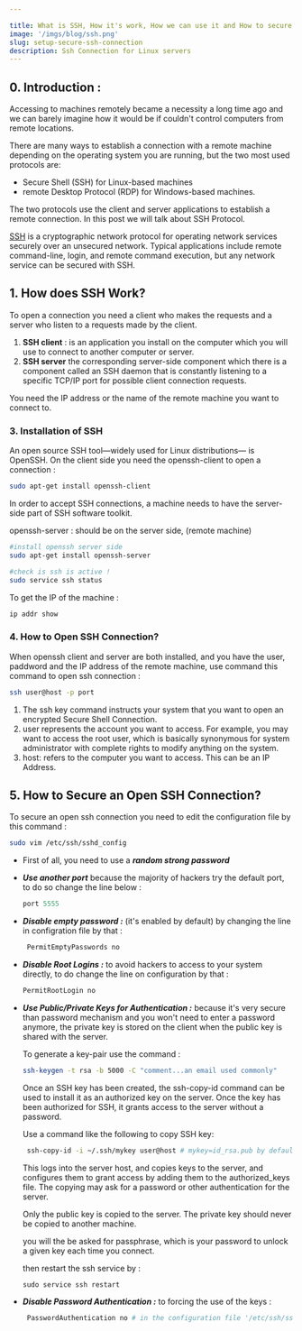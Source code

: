```yaml
---

title: What is SSH, How it's work, How we can use it and How to secure a open SSH connection?
image: '/imgs/blog/ssh.png'
slug: setup-secure-ssh-connection
description: Ssh Connection for Linux servers
---
```



## 0. Introduction :

Accessing to machines remotely became a necessity a   long time ago and we can barely imagine how it would be if couldn't control computers from remote locations.

There are many ways to establish a connection with a
remote machine depending on the operating system you are running, but the two most used protocols are:
- Secure Shell (SSH) for Linux-based machines
- remote Desktop Protocol (RDP) for Windows-based machines.

The two protocols use the client and server applications to establish a remote connection.
In this post we will talk about SSH Protocol.

[SSH](https://en.wikipedia.org/wiki/Ssh_(Secure_Shell))  is a cryptographic network protocol for operating network services securely over an unsecured network. Typical applications include remote command-line, login, and remote command execution, but any network service can be secured with SSH.


## 1. How does SSH Work?

To open a connection you need a client who makes the requests and a server who listen to a requests made by the client.

1. **SSH client** : is an application you install on the computer which you will use to connect to another computer or server.
2. **SSH server** the corresponding server-side component which there is a component called an SSH daemon that is constantly listening to a specific TCP/IP port for possible client connection requests.


You need the IP address or the name of the remote machine you want to connect to.

### 3. Installation of  SSH
An open source SSH tool—widely used for Linux distributions— is OpenSSH.
On the client side you need the openssh-client to open a connection :
```bash
sudo apt-get install openssh-client
```

In order to accept SSH connections, a machine needs to have the server-side part of SSH software toolkit.

openssh-server : should be on the server side, (remote machine)
```bash
#install openssh server side
sudo apt-get install openssh-server

#check is ssh is active !
sudo service ssh status
```
To get the IP of the machine :
```bash
ip addr show
```

### 4. How to Open SSH Connection?

When openssh client and server are both installed, and you have the user, paddword and the IP address of the remote machine, use command this command to  open ssh connection :

```bash
ssh user@host -p port
```

1. The ssh key command instructs your system that you want to open an encrypted Secure Shell Connection.
2. user represents the account you want to access. For example, you may want to access the root user, which is basically synonymous for system administrator with complete rights to modify anything on the system.
3. host: refers to the computer you want to access. This can be an IP Address.

## 5. How to Secure an Open SSH Connection?
To secure an open ssh connection you need to edit the configuration file by this command :

```bash
sudo vim /etc/ssh/sshd_config
```

- First of all, you need to use a ***random strong password***
- ***Use another port*** because the majority of hackers try the default port, to do so change the line below :
    ```php
    port 5555
    ```
-  ***Disable empty password :*** (it's enabled by
    default) by changing the line in configration  file by that :
    ```php
     PermitEmptyPasswords no
    ```
- ***Disable Root Logins :*** to avoid hackers to access to your system directly, to do change the line on configuration by that :
  ```php
  PermitRootLogin no
  ```
- ***Use Public/Private  Keys for Authentication :*** because it's very secure than password mechanism and you won't need to enter a password anymore, the private key is stored on the client when the public key  is shared with the server.

  To generate a key-pair use the command :
  ```bash
  ssh-keygen -t rsa -b 5000 -C "comment...an email used commonly"
  ```
  Once an SSH key has been created, the ssh-copy-id command can be used to install it as an authorized key on the server. Once the key has been authorized for SSH, it grants access to the server without a   password.

  Use a command like the following to copy SSH key:
  ```bash
   ssh-copy-id -i ~/.ssh/mykey user@host # mykey=id_rsa.pub by default
  ```
  This logs into the server host, and copies keys to the server, and configures them to grant access by adding them to the authorized_keys file. The copying may ask for a password or other authentication for the server.

  Only the public key is copied to the server. The private key should never be copied to another machine.

  you will the be asked for passphrase, which is your password to unlock a given key each time you connect.

  then restart the ssh service by :

  ```
  sudo service ssh restart
  ```
- ***Disable Password Authentication :*** to forcing the use of the keys :
    ```bash
     PasswordAuthentication no # in the configuration file '/etc/ssh/sshd_config'
    ```

